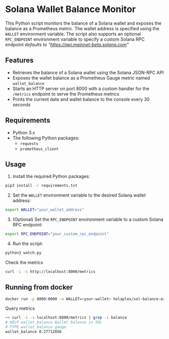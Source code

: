 # Solana Wallet Balance Monitor

This Python script monitors the balance of a Solana wallet and exposes the balance as a Prometheus metric.
The wallet address is specified using the `WALLET` environment variable.
The script also supports an optional `RPC_ENDPOINT` environment variable to specify a custom Solana RPC endpoint _defaults to "https://api.mainnet-beta.solana.com"_

## Features

- Retrieves the balance of a Solana wallet using the Solana JSON-RPC API
- Exposes the wallet balance as a Prometheus Gauge metric named `wallet_balance`
- Starts an HTTP server on port 8000 with a custom handler for the `/metrics` endpoint to serve the Prometheus metrics
- Prints the current date and wallet balance to the console every 30 seconds

## Requirements

- Python 3.x
- The following Python packages:
  - `requests`
  - `prometheus_client`

## Usage

1. Install the required Python packages:

```bash
pip3 install -r requirements.txt
```

2. Set the `WALLET` environment variable to the desired Solana wallet address:

```bash
export WALLET="your_wallet_address"
```

3. (Optional) Set the `RPC_ENDPOINT` environment variable to a custom Solana RPC endpoint:

```bash
export RPC_ENDPOINT="your_custom_rpc_endpoint"
```

4. Run the script:
```bash
python3 watch.py
```

Check the metrics
```bash
curl -i -s http://localhost:8000/metrics
```


## Running from docker
```bash
docker run -p 8000:8000 -e WALLET=<your-wallet> holaplex/sol-balance-exporter:latest
```

Query metrics
```bash
~> curl -i -s localhost:8000/metrics | grep -i balance
# HELP wallet_balance Wallet balance in SOL
# TYPE wallet_balance gauge
wallet_balance 0.27712856
```
